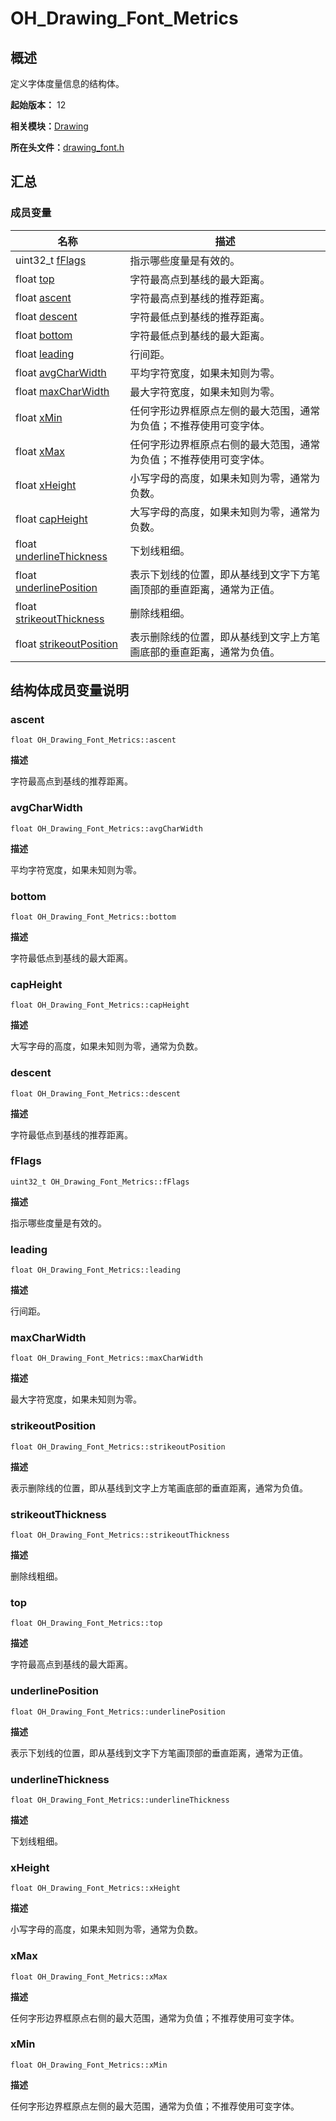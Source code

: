 # OH_Drawing_Font_Metrics


## 概述

定义字体度量信息的结构体。

**起始版本：** 12

**相关模块：**[Drawing](_drawing.md)

**所在头文件：**[drawing_font.h](drawing__font_8h.md)

## 汇总


### 成员变量

| 名称 | 描述 | 
| -------- | -------- |
| uint32_t [fFlags](#fflags) | 指示哪些度量是有效的。 | 
| float [top](#top) | 字符最高点到基线的最大距离。 | 
| float [ascent](#ascent) | 字符最高点到基线的推荐距离。 | 
| float [descent](#descent) | 字符最低点到基线的推荐距离。 | 
| float [bottom](#bottom) | 字符最低点到基线的最大距离。 | 
| float [leading](#leading) | 行间距。 | 
| float [avgCharWidth](#avgcharwidth) | 平均字符宽度，如果未知则为零。 | 
| float [maxCharWidth](#maxcharwidth) | 最大字符宽度，如果未知则为零。 | 
| float [xMin](#xmin) | 任何字形边界框原点左侧的最大范围，通常为负值；不推荐使用可变字体。 | 
| float [xMax](#xmax) | 任何字形边界框原点右侧的最大范围，通常为负值；不推荐使用可变字体。 | 
| float [xHeight](#xheight) | 小写字母的高度，如果未知则为零，通常为负数。 | 
| float [capHeight](#capheight) | 大写字母的高度，如果未知则为零，通常为负数。 | 
| float [underlineThickness](#underlinethickness) | 下划线粗细。 | 
| float [underlinePosition](#underlineposition) | 表示下划线的位置，即从基线到文字下方笔画顶部的垂直距离，通常为正值。 | 
| float [strikeoutThickness](#strikeoutthickness) | 删除线粗细。 | 
| float [strikeoutPosition](#strikeoutposition) | 表示删除线的位置，即从基线到文字上方笔画底部的垂直距离，通常为负值。 | 


## 结构体成员变量说明


### ascent

```
float OH_Drawing_Font_Metrics::ascent
```

**描述**

字符最高点到基线的推荐距离。


### avgCharWidth

```
float OH_Drawing_Font_Metrics::avgCharWidth
```

**描述**

平均字符宽度，如果未知则为零。


### bottom

```
float OH_Drawing_Font_Metrics::bottom
```

**描述**

字符最低点到基线的最大距离。


### capHeight

```
float OH_Drawing_Font_Metrics::capHeight
```

**描述**

大写字母的高度，如果未知则为零，通常为负数。


### descent

```
float OH_Drawing_Font_Metrics::descent
```

**描述**

字符最低点到基线的推荐距离。


### fFlags

```
uint32_t OH_Drawing_Font_Metrics::fFlags
```

**描述**

指示哪些度量是有效的。


### leading

```
float OH_Drawing_Font_Metrics::leading
```

**描述**

行间距。


### maxCharWidth

```
float OH_Drawing_Font_Metrics::maxCharWidth
```

**描述**

最大字符宽度，如果未知则为零。


### strikeoutPosition

```
float OH_Drawing_Font_Metrics::strikeoutPosition
```

**描述**

表示删除线的位置，即从基线到文字上方笔画底部的垂直距离，通常为负值。


### strikeoutThickness

```
float OH_Drawing_Font_Metrics::strikeoutThickness
```

**描述**

删除线粗细。


### top

```
float OH_Drawing_Font_Metrics::top
```

**描述**

字符最高点到基线的最大距离。


### underlinePosition

```
float OH_Drawing_Font_Metrics::underlinePosition
```

**描述**

表示下划线的位置，即从基线到文字下方笔画顶部的垂直距离，通常为正值。


### underlineThickness

```
float OH_Drawing_Font_Metrics::underlineThickness
```

**描述**

下划线粗细。


### xHeight

```
float OH_Drawing_Font_Metrics::xHeight
```

**描述**

小写字母的高度，如果未知则为零，通常为负数。


### xMax

```
float OH_Drawing_Font_Metrics::xMax
```

**描述**

任何字形边界框原点右侧的最大范围，通常为负值；不推荐使用可变字体。


### xMin

```
float OH_Drawing_Font_Metrics::xMin
```

**描述**

任何字形边界框原点左侧的最大范围，通常为负值；不推荐使用可变字体。

